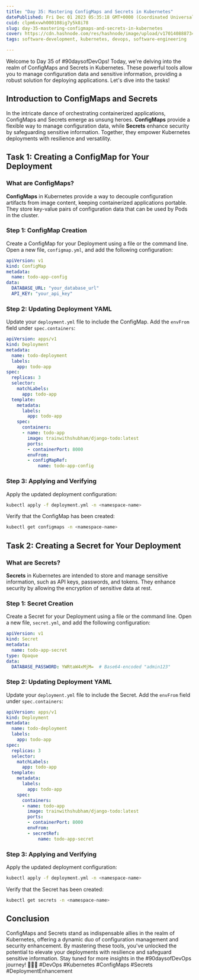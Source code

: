 ```yaml
---
title: "Day 35: Mastering ConfigMaps and Secrets in Kubernetes"
datePublished: Fri Dec 01 2023 05:35:18 GMT+0000 (Coordinated Universal Time)
cuid: clpm6xvwh000108ig7y5k8i78
slug: day-35-mastering-configmaps-and-secrets-in-kubernetes
cover: https://cdn.hashnode.com/res/hashnode/image/upload/v1701408887342/64121ce2-9b25-4f12-8904-6ebd9e1dc0fe.png
tags: software-development, kubernetes, devops, software-engineering

---
```


Welcome to Day 35 of #90daysofDevOps! Today, we're delving into the realm of ConfigMaps and Secrets in Kubernetes. These powerful tools allow you to manage configuration data and sensitive information, providing a robust solution for deploying applications. Let's dive into the tasks!

## Introduction to ConfigMaps and Secrets

In the intricate dance of orchestrating containerized applications, ConfigMaps and Secrets emerge as unsung heroes. **ConfigMaps** provide a flexible way to manage configuration data, while **Secrets** enhance security by safeguarding sensitive information. Together, they empower Kubernetes deployments with resilience and versatility.

## Task 1: Creating a ConfigMap for Your Deployment

### What are ConfigMaps?

**ConfigMaps** in Kubernetes provide a way to decouple configuration artifacts from image content, keeping containerized applications portable. They store key-value pairs of configuration data that can be used by Pods in the cluster.

### Step 1: ConfigMap Creation

Create a ConfigMap for your Deployment using a file or the command line. Open a new file, `configmap.yml`, and add the following configuration:

```yaml
apiVersion: v1
kind: ConfigMap
metadata:
  name: todo-app-config
data:
  DATABASE_URL: "your_database_url"
  API_KEY: "your_api_key"
```

### Step 2: Updating Deployment YAML

Update your `deployment.yml` file to include the ConfigMap. Add the `envFrom` field under `spec.containers`:

```yaml
apiVersion: apps/v1
kind: Deployment
metadata:
  name: todo-deployment
  labels:
    app: todo-app
spec:
  replicas: 3
  selector:
    matchLabels:
      app: todo-app
  template:
    metadata:
      labels:
        app: todo-app
    spec:
      containers:
      - name: todo-app
        image: trainwithshubham/django-todo:latest
        ports:
        - containerPort: 8000
        envFrom:
        - configMapRef:
            name: todo-app-config
```

### Step 3: Applying and Verifying

Apply the updated deployment configuration:

```bash
kubectl apply -f deployment.yml -n <namespace-name>
```

Verify that the ConfigMap has been created:

```bash
kubectl get configmaps -n <namespace-name>
```

## Task 2: Creating a Secret for Your Deployment

### What are Secrets?

**Secrets** in Kubernetes are intended to store and manage sensitive information, such as API keys, passwords, and tokens. They enhance security by allowing the encryption of sensitive data at rest.

### Step 1: Secret Creation

Create a Secret for your Deployment using a file or the command line. Open a new file, `secret.yml`, and add the following configuration:

```yaml
apiVersion: v1
kind: Secret
metadata:
  name: todo-app-secret
type: Opaque
data:
  DATABASE_PASSWORD: YWRtaW4xMjM=  # Base64-encoded "admin123"
```

### Step 2: Updating Deployment YAML

Update your `deployment.yml` file to include the Secret. Add the `envFrom` field under `spec.containers`:

```yaml
apiVersion: apps/v1
kind: Deployment
metadata:
  name: todo-deployment
  labels:
    app: todo-app
spec:
  replicas: 3
  selector:
    matchLabels:
      app: todo-app
  template:
    metadata:
      labels:
        app: todo-app
    spec:
      containers:
      - name: todo-app
        image: trainwithshubham/django-todo:latest
        ports:
        - containerPort: 8000
        envFrom:
        - secretRef:
            name: todo-app-secret
```

### Step 3: Applying and Verifying

Apply the updated deployment configuration:

```bash
kubectl apply -f deployment.yml -n <namespace-name>
```

Verify that the Secret has been created:

```bash
kubectl get secrets -n <namespace-name>
```

## Conclusion

ConfigMaps and Secrets stand as indispensable allies in the realm of Kubernetes, offering a dynamic duo of configuration management and security enhancement. By mastering these tools, you've unlocked the potential to elevate your deployments with resilience and safeguard sensitive information. Stay tuned for more insights in the #90daysofDevOps journey! 🚀👨‍💻 #DevOps #Kubernetes #ConfigMaps #Secrets #DeploymentEnhancement